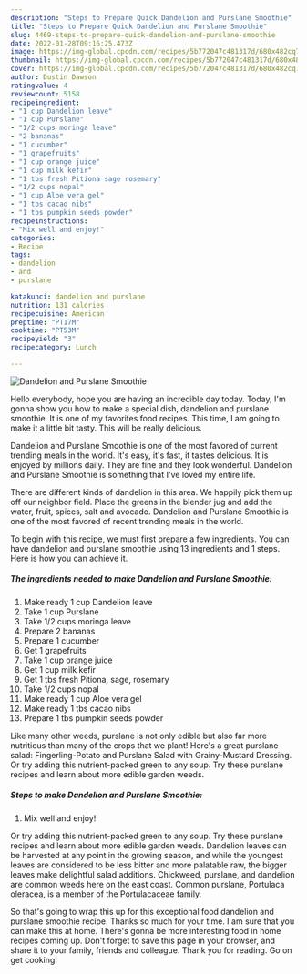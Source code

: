 ```yaml
---
description: "Steps to Prepare Quick Dandelion and Purslane Smoothie"
title: "Steps to Prepare Quick Dandelion and Purslane Smoothie"
slug: 4469-steps-to-prepare-quick-dandelion-and-purslane-smoothie
date: 2022-01-28T09:16:25.473Z
image: https://img-global.cpcdn.com/recipes/5b772047c481317d/680x482cq70/dandelion-and-purslane-smoothie-recipe-main-photo.jpg
thumbnail: https://img-global.cpcdn.com/recipes/5b772047c481317d/680x482cq70/dandelion-and-purslane-smoothie-recipe-main-photo.jpg
cover: https://img-global.cpcdn.com/recipes/5b772047c481317d/680x482cq70/dandelion-and-purslane-smoothie-recipe-main-photo.jpg
author: Dustin Dawson
ratingvalue: 4
reviewcount: 5158
recipeingredient:
- "1 cup Dandelion leave"
- "1 cup Purslane"
- "1/2 cups moringa leave"
- "2 bananas"
- "1 cucumber"
- "1 grapefruits"
- "1 cup orange juice"
- "1 cup milk kefir"
- "1 tbs fresh Pitiona sage rosemary"
- "1/2 cups nopal"
- "1 cup Aloe vera gel"
- "1 tbs cacao nibs"
- "1 tbs pumpkin seeds powder"
recipeinstructions:
- "Mix well and enjoy!"
categories:
- Recipe
tags:
- dandelion
- and
- purslane

katakunci: dandelion and purslane 
nutrition: 131 calories
recipecuisine: American
preptime: "PT17M"
cooktime: "PT53M"
recipeyield: "3"
recipecategory: Lunch

---
```



![Dandelion and Purslane Smoothie](https://img-global.cpcdn.com/recipes/5b772047c481317d/680x482cq70/dandelion-and-purslane-smoothie-recipe-main-photo.jpg)

Hello everybody, hope you are having an incredible day today. Today, I'm gonna show you how to make a special dish, dandelion and purslane smoothie. It is one of my favorites food recipes. This time, I am going to make it a little bit tasty. This will be really delicious.

Dandelion and Purslane Smoothie is one of the most favored of current trending meals in the world. It's easy, it's fast, it tastes delicious. It is enjoyed by millions daily. They are fine and they look wonderful. Dandelion and Purslane Smoothie is something that I've loved my entire life.

There are different kinds of dandelion in this area. We happily pick them up off our neighbor field. Place the greens in the blender jug and add the water, fruit, spices, salt and avocado. Dandelion and Purslane Smoothie is one of the most favored of recent trending meals in the world.


To begin with this recipe, we must first prepare a few ingredients. You can have dandelion and purslane smoothie using 13 ingredients and 1 steps. Here is how you can achieve it.

<!--inarticleads1-->

##### The ingredients needed to make Dandelion and Purslane Smoothie:

1. Make ready 1 cup Dandelion leave
1. Take 1 cup Purslane
1. Take 1/2 cups moringa leave
1. Prepare 2 bananas
1. Prepare 1 cucumber
1. Get 1 grapefruits
1. Take 1 cup orange juice
1. Get 1 cup milk kefir
1. Get 1 tbs fresh Pitiona, sage, rosemary
1. Take 1/2 cups nopal
1. Make ready 1 cup Aloe vera gel
1. Make ready 1 tbs cacao nibs
1. Prepare 1 tbs pumpkin seeds powder


Like many other weeds, purslane is not only edible but also far more nutritious than many of the crops that we plant! Here&#39;s a great purslane salad: Fingerling-Potato and Purslane Salad with Grainy-Mustard Dressing. Or try adding this nutrient-packed green to any soup. Try these purslane recipes and learn about more edible garden weeds. 

<!--inarticleads2-->

##### Steps to make Dandelion and Purslane Smoothie:

1. Mix well and enjoy!


Or try adding this nutrient-packed green to any soup. Try these purslane recipes and learn about more edible garden weeds. Dandelion leaves can be harvested at any point in the growing season, and while the youngest leaves are considered to be less bitter and more palatable raw, the bigger leaves make delightful salad additions. Chickweed, purslane, and dandelion are common weeds here on the east coast. Common purslane, Portulaca oleracea, is a member of the Portulacaceae family. 

So that's going to wrap this up for this exceptional food dandelion and purslane smoothie recipe. Thanks so much for your time. I am sure that you can make this at home. There's gonna be more interesting food in home recipes coming up. Don't forget to save this page in your browser, and share it to your family, friends and colleague. Thank you for reading. Go on get cooking!
